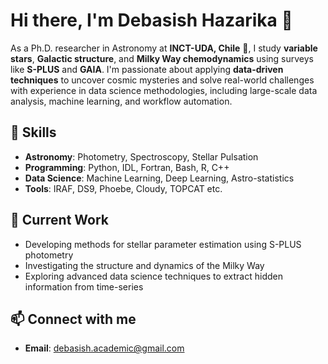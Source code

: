 # Hi there, I'm Debasish Hazarika 👋  

As a Ph.D. researcher in Astronomy at **INCT-UDA, Chile** 🌌, I study **variable stars**, **Galactic structure**, and **Milky Way chemodynamics** using surveys like **S-PLUS** and **GAIA**. I'm passionate about applying **data-driven techniques** to uncover cosmic mysteries and solve real-world challenges with experience in data science methodologies, including large-scale data analysis, machine learning, and workflow automation.

## 🚀 Skills  
- **Astronomy**: Photometry, Spectroscopy, Stellar Pulsation  
- **Programming**: Python, IDL, Fortran, Bash, R, C++ 
- **Data Science**: Machine Learning, Deep Learning, Astro-statistics
- **Tools**: IRAF, DS9, Phoebe, Cloudy, TOPCAT etc.

## 🌟 Current Work  
- Developing methods for stellar parameter estimation using S-PLUS photometry
- Investigating the structure and dynamics of the Milky Way
- Exploring advanced data science techniques to extract hidden information from time-series 

## 📫 Connect with me 
- **Email**: [debasish.academic@gmail.com](mailto:debasish.academic@gmail.com)  

<!--
**DebasishHazarika/DebasishHazarika** is a ✨ _special_ ✨ repository because its `README.md` (this file) appears on your GitHub profile.

Here are some ideas to get you started:

- 🔭 I’m currently working on ...
- 🌱 I’m currently learning ...
- 👯 I’m looking to collaborate on ...
- 🤔 I’m looking for help with ...
- 💬 Ask me about ...
- 📫 How to reach me: ...
- 😄 Pronouns: ...
- ⚡ Fun fact: ...
-->
